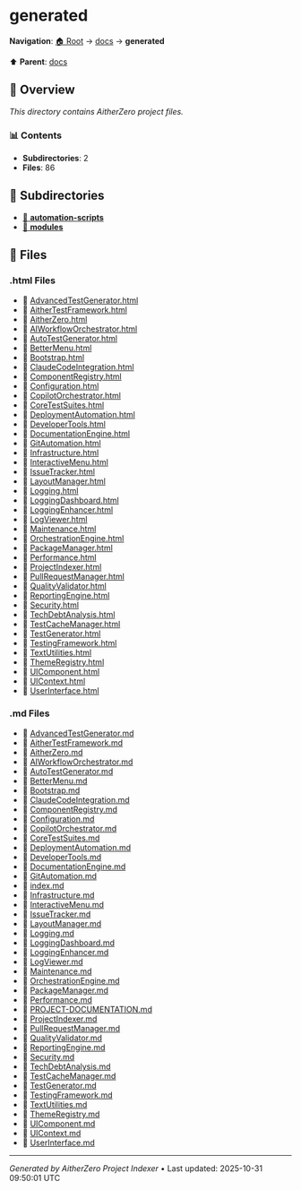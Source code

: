 # generated

**Navigation**: [🏠 Root](../../index.md) → [docs](../index.md) → **generated**

⬆️ **Parent**: [docs](../index.md)

## 📖 Overview

*This directory contains AitherZero project files.*

### 📊 Contents

- **Subdirectories**: 2
- **Files**: 86

## 📁 Subdirectories

- [📂 **automation-scripts**](./automation-scripts/index.md)
- [📂 **modules**](./modules/index.md)

## 📄 Files

### .html Files

- 📄 [AdvancedTestGenerator.html](./AdvancedTestGenerator.html)
- 📄 [AitherTestFramework.html](./AitherTestFramework.html)
- 📄 [AitherZero.html](./AitherZero.html)
- 📄 [AIWorkflowOrchestrator.html](./AIWorkflowOrchestrator.html)
- 📄 [AutoTestGenerator.html](./AutoTestGenerator.html)
- 📄 [BetterMenu.html](./BetterMenu.html)
- 📄 [Bootstrap.html](./Bootstrap.html)
- 📄 [ClaudeCodeIntegration.html](./ClaudeCodeIntegration.html)
- 📄 [ComponentRegistry.html](./ComponentRegistry.html)
- 📄 [Configuration.html](./Configuration.html)
- 📄 [CopilotOrchestrator.html](./CopilotOrchestrator.html)
- 📄 [CoreTestSuites.html](./CoreTestSuites.html)
- 📄 [DeploymentAutomation.html](./DeploymentAutomation.html)
- 📄 [DeveloperTools.html](./DeveloperTools.html)
- 📄 [DocumentationEngine.html](./DocumentationEngine.html)
- 📄 [GitAutomation.html](./GitAutomation.html)
- 📄 [Infrastructure.html](./Infrastructure.html)
- 📄 [InteractiveMenu.html](./InteractiveMenu.html)
- 📄 [IssueTracker.html](./IssueTracker.html)
- 📄 [LayoutManager.html](./LayoutManager.html)
- 📄 [Logging.html](./Logging.html)
- 📄 [LoggingDashboard.html](./LoggingDashboard.html)
- 📄 [LoggingEnhancer.html](./LoggingEnhancer.html)
- 📄 [LogViewer.html](./LogViewer.html)
- 📄 [Maintenance.html](./Maintenance.html)
- 📄 [OrchestrationEngine.html](./OrchestrationEngine.html)
- 📄 [PackageManager.html](./PackageManager.html)
- 📄 [Performance.html](./Performance.html)
- 📄 [ProjectIndexer.html](./ProjectIndexer.html)
- 📄 [PullRequestManager.html](./PullRequestManager.html)
- 📄 [QualityValidator.html](./QualityValidator.html)
- 📄 [ReportingEngine.html](./ReportingEngine.html)
- 📄 [Security.html](./Security.html)
- 📄 [TechDebtAnalysis.html](./TechDebtAnalysis.html)
- 📄 [TestCacheManager.html](./TestCacheManager.html)
- 📄 [TestGenerator.html](./TestGenerator.html)
- 📄 [TestingFramework.html](./TestingFramework.html)
- 📄 [TextUtilities.html](./TextUtilities.html)
- 📄 [ThemeRegistry.html](./ThemeRegistry.html)
- 📄 [UIComponent.html](./UIComponent.html)
- 📄 [UIContext.html](./UIContext.html)
- 📄 [UserInterface.html](./UserInterface.html)

### .md Files

- 📝 [AdvancedTestGenerator.md](./AdvancedTestGenerator.md)
- 📝 [AitherTestFramework.md](./AitherTestFramework.md)
- 📝 [AitherZero.md](./AitherZero.md)
- 📝 [AIWorkflowOrchestrator.md](./AIWorkflowOrchestrator.md)
- 📝 [AutoTestGenerator.md](./AutoTestGenerator.md)
- 📝 [BetterMenu.md](./BetterMenu.md)
- 📝 [Bootstrap.md](./Bootstrap.md)
- 📝 [ClaudeCodeIntegration.md](./ClaudeCodeIntegration.md)
- 📝 [ComponentRegistry.md](./ComponentRegistry.md)
- 📝 [Configuration.md](./Configuration.md)
- 📝 [CopilotOrchestrator.md](./CopilotOrchestrator.md)
- 📝 [CoreTestSuites.md](./CoreTestSuites.md)
- 📝 [DeploymentAutomation.md](./DeploymentAutomation.md)
- 📝 [DeveloperTools.md](./DeveloperTools.md)
- 📝 [DocumentationEngine.md](./DocumentationEngine.md)
- 📝 [GitAutomation.md](./GitAutomation.md)
- 📝 [index.md](./index.md)
- 📝 [Infrastructure.md](./Infrastructure.md)
- 📝 [InteractiveMenu.md](./InteractiveMenu.md)
- 📝 [IssueTracker.md](./IssueTracker.md)
- 📝 [LayoutManager.md](./LayoutManager.md)
- 📝 [Logging.md](./Logging.md)
- 📝 [LoggingDashboard.md](./LoggingDashboard.md)
- 📝 [LoggingEnhancer.md](./LoggingEnhancer.md)
- 📝 [LogViewer.md](./LogViewer.md)
- 📝 [Maintenance.md](./Maintenance.md)
- 📝 [OrchestrationEngine.md](./OrchestrationEngine.md)
- 📝 [PackageManager.md](./PackageManager.md)
- 📝 [Performance.md](./Performance.md)
- 📝 [PROJECT-DOCUMENTATION.md](./PROJECT-DOCUMENTATION.md)
- 📝 [ProjectIndexer.md](./ProjectIndexer.md)
- 📝 [PullRequestManager.md](./PullRequestManager.md)
- 📝 [QualityValidator.md](./QualityValidator.md)
- 📝 [ReportingEngine.md](./ReportingEngine.md)
- 📝 [Security.md](./Security.md)
- 📝 [TechDebtAnalysis.md](./TechDebtAnalysis.md)
- 📝 [TestCacheManager.md](./TestCacheManager.md)
- 📝 [TestGenerator.md](./TestGenerator.md)
- 📝 [TestingFramework.md](./TestingFramework.md)
- 📝 [TextUtilities.md](./TextUtilities.md)
- 📝 [ThemeRegistry.md](./ThemeRegistry.md)
- 📝 [UIComponent.md](./UIComponent.md)
- 📝 [UIContext.md](./UIContext.md)
- 📝 [UserInterface.md](./UserInterface.md)

---

*Generated by AitherZero Project Indexer* • Last updated: 2025-10-31 09:50:01 UTC

